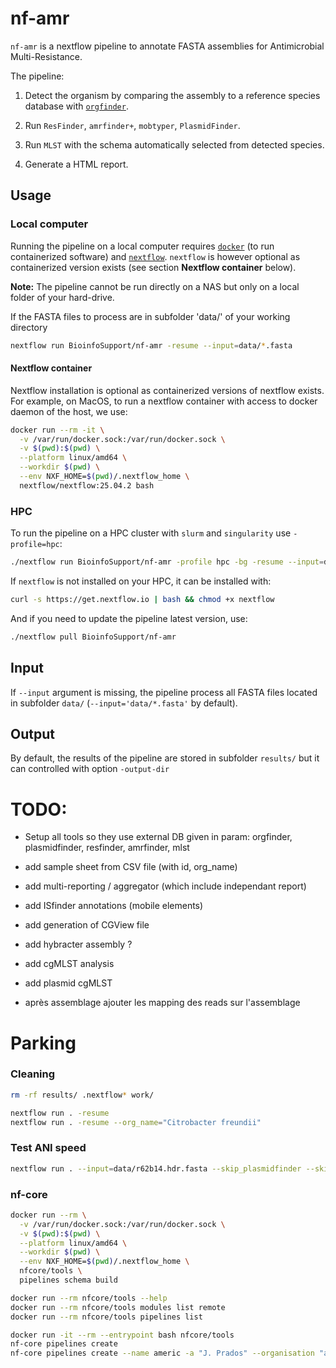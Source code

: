 
# nf-amr

`nf-amr` is a nextflow pipeline to annotate FASTA assemblies for Antimicrobial Multi-Resistance.

The pipeline:

 1) Detect the organism by comparing the assembly to a reference species database with [`orgfinder`](https://gitlab.unige.ch/amr-genomics/orgfinder).
 
 2) Run `ResFinder`, `amrfinder+`, `mobtyper`, `PlasmidFinder`.
 
 3) Run `MLST` with the schema automatically selected from detected species. 

 4) Generate a HTML report.
 
 
## Usage

### Local computer

Running the pipeline on a local computer requires [`docker`](https://www.docker.com) 
(to run containerized software) and [`nextflow`](https://www.nextflow.io).
`nextflow` is however optional as containerized version exists (see section **Nextflow container** below).

**Note:** The pipeline cannot be run directly on a NAS but only on a local folder of your hard-drive.

If the FASTA files to process are in subfolder 'data/' of your working directory

```bash
nextflow run BioinfoSupport/nf-amr -resume --input=data/*.fasta
```

#### Nextflow container

Nextflow installation is optional as containerized versions of nextflow exists. 
For example, on MacOS, to run a nextflow container with access to docker daemon
of the host, we use:

```bash
docker run --rm -it \
  -v /var/run/docker.sock:/var/run/docker.sock \
  -v $(pwd):$(pwd) \
  --platform linux/amd64 \
  --workdir $(pwd) \
  --env NXF_HOME=$(pwd)/.nextflow_home \
  nextflow/nextflow:25.04.2 bash
```

### HPC

To run the pipeline on a HPC cluster with `slurm` and `singularity` use `-profile=hpc`:

```bash
./nextflow run BioinfoSupport/nf-amr -profile hpc -bg -resume --input=data/*.fasta
```

If `nextflow` is not installed on your HPC, it can be installed with:

```bash
curl -s https://get.nextflow.io | bash && chmod +x nextflow
```

And if you need to update the pipeline latest version, use:

```bash
./nextflow pull BioinfoSupport/nf-amr
```


## Input

If `--input` argument is missing, the pipeline process all FASTA files located 
in subfolder `data/` (`--input='data/*.fasta'` by default).

## Output
By default, the results of the pipeline are stored in subfolder `results/` but
it can controlled with option `-output-dir` 


# TODO:
 - Setup all tools so they use external DB given in param: orgfinder, plasmidfinder, resfinder, amrfinder, mlst
 - add sample sheet from CSV file (with id, org_name)
 - add multi-reporting / aggregator (which include independant report)

 - add ISfinder annotations (mobile elements)
 - add generation of CGView file
 - add hybracter assembly ?
 - add cgMLST analysis
 - add plasmid cgMLST
 - après assemblage ajouter les mapping des reads sur l'assemblage 
 
 



# Parking 


### Cleaning

```bash
rm -rf results/ .nextflow* work/
```

```bash
nextflow run . -resume
nextflow run . -resume --org_name="Citrobacter freundii"
```

### Test ANI speed
```bash
nextflow run . --input=data/r62b14.hdr.fasta --skip_plasmidfinder --skip_resfinder --skip_mlst --skip_prokka
```


### nf-core
```bash
docker run --rm \
  -v /var/run/docker.sock:/var/run/docker.sock \
  -v $(pwd):$(pwd) \
  --platform linux/amd64 \
  --workdir $(pwd) \
  --env NXF_HOME=$(pwd)/.nextflow_home \
  nfcore/tools \
  pipelines schema build
```

```bash
docker run --rm nfcore/tools --help
docker run --rm nfcore/tools modules list remote
docker run --rm nfcore/tools pipelines list

docker run -it --rm --entrypoint bash nfcore/tools
nf-core pipelines create
nf-core pipelines create --name americ -a "J. Prados" --organisation "amr-genomics" --description "anti-microbial resistance infection control pipeline"
```





